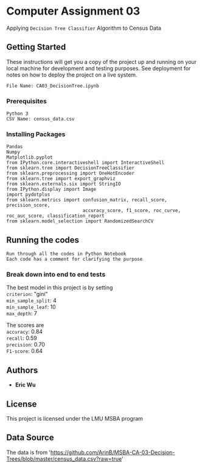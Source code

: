# Computer Assignment 03 

Applying `Decision Tree Classifier` Algorithm to Census Data

## Getting Started

These instructions will get you a copy of the project up and running on your local machine for development and testing purposes. See deployment for notes on how to deploy the project on a live system.

```
File Name: CA03_DecisionTree.ipynb
```

### Prerequisites

```
Python 3
CSV Name: census_data.csv
```

### Installing Packages

```
Pandas
Numpy
Matplotlib.pyplot
from IPython.core.interactiveshell import InteractiveShell
from sklearn.tree import DecisionTreeClassifier 
from sklearn.preprocessing import OneHotEncoder
from sklearn.tree import export_graphviz
from sklearn.externals.six import StringIO  
from IPython.display import Image  
import pydotplus
from sklearn.metrics import confusion_matrix, recall_score, precision_score,
                            accuracy_score, f1_score, roc_curve, roc_auc_score, classification_report
from sklearn.model_selection import RandomizedSearchCV
```

## Running the codes

```
Run through all the codes in Python Notebook
Each code has a comment for clarifying the purpose
```

### Break down into end to end tests

The best model in this project is by setting\
`criterion`: "gini"\
`min_sample_split`: 4\
`min_sample_leaf`: 10\
`max_depth`: 7

The scores are\
`accuracy`: 0.84\
`recall`: 0.59\
`precision`: 0.70\
`F1-score`: 0.64

## Authors

* **Eric Wu** 

## License

This project is licensed under the LMU MSBA program

## Data Source

The data is from 'https://github.com/ArinB/MSBA-CA-03-Decision-Trees/blob/master/census_data.csv?raw=true'
